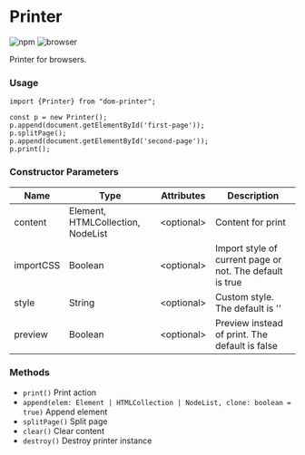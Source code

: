 # Printer
![npm](https://img.shields.io/npm/v/dom-printer)
![browser](https://img.shields.io/badge/Browsers-Chrome%2C%20IE9--11%2C%20Edge%2C%20Safari%2C%20Firefox-green)

Printer for browsers.

### Usage
````
import {Printer} from "dom-printer";

const p = new Printer();
p.append(document.getElementById('first-page'));
p.splitPage();
p.append(document.getElementById('second-page'));
p.print();
````

### Constructor Parameters
Name        | Type                              | Attributes  | Description
------------|-----------------------------------|-------------|-----------------
content     | Element, HTMLCollection, NodeList | <optional\> | Content for print
importCSS   | Boolean                           | <optional\> | Import style of current page or not. The default is true
style       | String                            | <optional\> | Custom style. The default is ''
preview     | Boolean                           | <optional\> | Preview instead of print. The default is false

### Methods
* `print()` Print action
* `append(elem: Element | HTMLCollection | NodeList, clone: boolean = true)` Append element
* `splitPage()` Split page
* `clear()` Clear content
* `destroy()` Destroy printer instance

